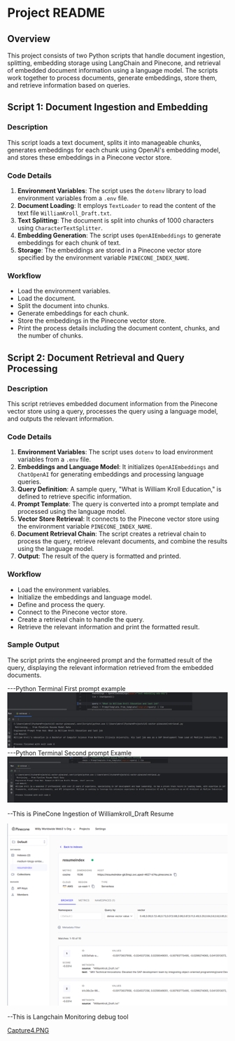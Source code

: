 # Project README

## Overview

This project consists of two Python scripts that handle document ingestion, splitting, embedding storage using LangChain and Pinecone, and retrieval of embedded document information using a language model. The scripts work together to process documents, generate embeddings, store them, and retrieve information based on queries.

## Script 1: Document Ingestion and Embedding

### Description

This script loads a text document, splits it into manageable chunks, generates embeddings for each chunk using OpenAI's embedding model, and stores these embeddings in a Pinecone vector store.

### Code Details

1. **Environment Variables**: The script uses the `dotenv` library to load environment variables from a `.env` file.
2. **Document Loading**: It employs `TextLoader` to read the content of the text file `WilliamKroll_Draft.txt`.
3. **Text Splitting**: The document is split into chunks of 1000 characters using `CharacterTextSplitter`.
4. **Embedding Generation**: The script uses `OpenAIEmbeddings` to generate embeddings for each chunk of text.
5. **Storage**: The embeddings are stored in a Pinecone vector store specified by the environment variable `PINECONE_INDEX_NAME`.

### Workflow

- Load the environment variables.
- Load the document.
- Split the document into chunks.
- Generate embeddings for each chunk.
- Store the embeddings in the Pinecone vector store.
- Print the process details including the document content, chunks, and the number of chunks.

## Script 2: Document Retrieval and Query Processing

### Description

This script retrieves embedded document information from the Pinecone vector store using a query, processes the query using a language model, and outputs the relevant information.

### Code Details

1. **Environment Variables**: The script uses `dotenv` to load environment variables from a `.env` file.
2. **Embeddings and Language Model**: It initializes `OpenAIEmbeddings` and `ChatOpenAI` for generating embeddings and processing language queries.
3. **Query Definition**: A sample query, "What is William Kroll Education," is defined to retrieve specific information.
4. **Prompt Template**: The query is converted into a prompt template and processed using the language model.
5. **Vector Store Retrieval**: It connects to the Pinecone vector store using the environment variable `PINECONE_INDEX_NAME`.
6. **Document Retrieval Chain**: The script creates a retrieval chain to process the query, retrieve relevant documents, and combine the results using the language model.
7. **Output**: The result of the query is formatted and printed.

### Workflow

- Load the environment variables.
- Initialize the embeddings and language model.
- Define and process the query.
- Connect to the Pinecone vector store.
- Create a retrieval chain to handle the query.
- Retrieve the relevant information and print the formatted result.

### Sample Output

The script prints the engineered prompt and the formatted result of the query, displaying the relevant information retrieved from the embedded documents.

---Python Terminal First prompt example
![Capture1.PNG](Capture1.PNG)
---Python Terminal Second prompt Examle
![Capture2.PNG](Capture2.PNG)

--This is PineCone Ingestion of Williamkroll_Draft Resume

![Capture3.PNG](Capture3.PNG)

--This is Langchain Monitoring debug tool

[Capture4.PNG](Capture4.PNG)